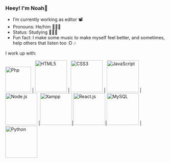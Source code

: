 ### Heey! I'm Noah🌱


- I’m currently working as editor 📽
- Pronouns: He/him 👨🏻‍🎤
- Status: Studying 👨🏼‍💻
- Fun fact: I make some music to make myself feel better, and sometimes, help others that listen too :D 🎶

I work up with:

<img title="Php" alt="Php" height="80px" witdh="50px" src="https://upload.wikimedia.org/wikipedia/commons/thumb/2/27/PHP-logo.svg/640px-PHP-logo.svg.png" /> | <img title="HTML5" alt="HTML5" height="100px" witdh="50px" src="https://upload.wikimedia.org/wikipedia/commons/thumb/6/61/HTML5_logo_and_wordmark.svg/640px-HTML5_logo_and_wordmark.svg.png" /> | <img title="CSS3" alt="CSS3" height="100px" witdh="50px" src="https://upload.wikimedia.org/wikipedia/commons/thumb/d/d5/CSS3_logo_and_wordmark.svg/640px-CSS3_logo_and_wordmark.svg.png" /> | <img title="JavaScript" alt="JavaScript" height="100px" witdh="50px" src="https://upload.wikimedia.org/wikipedia/commons/thumb/6/6a/JavaScript-logo.png/640px-JavaScript-logo.png" /> |<img title="Node.js" alt="Node.js" src="http://cdn.onlinewebfonts.com/svg/img_189697.png" height="100px" witdh="50px" /> |<img title="Xampp" alt="Xampp" height="100px" witdh="50px" src="https://seeklogo.com/images/X/xampp-logo-1C1A9E3689-seeklogo.com.png" />|<img title="React.js" alt="React.js" height=100px witdh=50px src="https://upload.wikimedia.org/wikipedia/commons/thumb/a/a7/React-icon.svg/2300px-React-icon.svg.png" />|<img title="MySQL" alt="MySQL" height="100p" witdh="50px" src="https://www.freepnglogos.com/uploads/logo-mysql-png/logo-mysql-mysql-logo-png-images-are-download-crazypng-21.png" /> | <img Title="Python" alt="Python" height="100px" witdh="50px" src="https://i.pinimg.com/736x/2f/9c/11/2f9c11f9e55efbf1791f12c06d60729b.jpg" />
